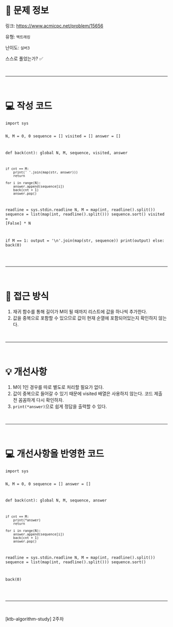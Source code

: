 <h1 id="📌-문제-정보">📌 문제 정보</h1>
<p>링크: <a href="https://www.acmicpc.net/problem/15656">https://www.acmicpc.net/problem/15656</a></p>
<p>유형: <code>백트래킹</code></p>
<p>난이도: <code>실버3</code></p>
<p>스스로 풀었는가? ✅</p>
<br />

<hr />
<br />


<h1 id="💻-작성-코드">💻 작성 코드</h1>
<pre><code class="language-python">import sys

N, M = 0, 0
sequence = []
visited = []
answer = []

def back(cnt):
    global N, M, sequence, visited, answer

    if cnt == M:
        print(' '.join(map(str, answer)))
        return

    for i in range(N):
        answer.append(sequence[i])
        back(cnt + 1)
        answer.pop()

readline = sys.stdin.readline
N, M = map(int, readline().split())
sequence = list(map(int, readline().split()))
sequence.sort()
visited = [False] * N

if M == 1:
    output = '\n'.join(map(str, sequence))
    print(output)
else:
    back(0)</code></pre>
<br />

<hr />
<br />

<h1 id="🎯-접근-방식">🎯 접근 방식</h1>
<ol>
<li>재귀 함수를 통해 길이가 M이 될 때까지 리스트에 값을 하나씩 추가한다.</li>
<li>값을 중복으로 포함할 수 있으므로 값이 현재 순열에 포함되어있는지 확인하지 않는다.</li>
</ol>
<br />

<hr />
<br />

<h1 id="💡-개선사항">💡 개선사항</h1>
<ol>
<li>M이 1인 경우를 따로 별도로 처리할 필요가 없다.</li>
<li>값이 중복으로 들어갈 수 있기 때문에 visited 배열은 사용하지 않는다. 코드 제출 전 꼼꼼하게 다시 확인하자.</li>
<li><code>print(*answer)</code>으로 쉽게 정답을 출력할 수 있다.</li>
</ol>
<br />

<hr />
<br />


<h1 id="💻-개선사항을-반영한-코드">💻 개선사항을 반영한 코드</h1>
<pre><code class="language-python">import sys

N, M = 0, 0
sequence = []
answer = []

def back(cnt):
    global N, M, sequence, answer

    if cnt == M:
        print(*answer)
        return

    for i in range(N):
        answer.append(sequence[i])
        back(cnt + 1)
        answer.pop()

readline = sys.stdin.readline
N, M = map(int, readline().split())
sequence = list(map(int, readline().split()))
sequence.sort()

back(0)</code></pre>
<br />

<hr />
<br />

<p>[ktb-algorithm-study] 2주차</p>